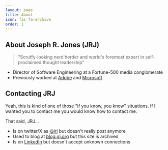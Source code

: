 ```yaml
---
layout: page
title: About
icon: fas fa-archive
order: 1
---
```

## About Joseph R. Jones (JRJ)
> "Scruffy-looking nerd herder and world's foremost expert in self-proclaimed thought leadership"

- Director of Software Engineering at a Fortune-500 media conglomerate
- Previously worked at [Adobe](https://adobe.com) and [Microsoft](https://microsoft.com)


## Contacting JRJ
Yeah, this is kind of one of those "if you know, you know" situations. If I wanted you to contact me you would know how to contact me.

That said, JRJ...

- Is on twitter/X as [@jrj](https://twitter.com/jrj) but doesn't really post anymore
- Used to blog at [blog.jrj.org](https://blog.jrj.org) but this site is archived
- Is on [LinkedIn](https://jrj.io/in) but doesn't accept unknown connections
